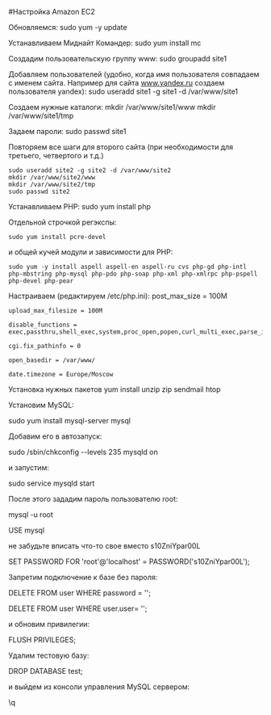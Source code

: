 #Настройка Amazon EC2

Обновляемся:
	sudo yum -y update

Устанавливаем Миднайт Командер:
	sudo yum install mc

Создадим пользовательскую группу www:
	sudo groupadd site1
    
Добавляем пользователей (удобно, когда имя пользователя совпадаем с именем сайта. Например для сайта www.yandex.ru создаем пользователя yandex):
	sudo useradd site1 -g site1 -d /var/www/site1
	
Создаем нужные каталоги:
	mkdir /var/www/site1/www
	mkdir /var/www/site1/tmp

Задаем пароли:
	sudo passwd site1

Повторяем все шаги для второго сайта (при необходимости для третьего, четвертого и т.д.)

	sudo useradd site2 -g site2 -d /var/www/site2
	mkdir /var/www/site2/www
	mkdir /var/www/site2/tmp
	sudo passwd site2
    
Устанавливаем PHP:
	sudo yum install php
    
Отдельной строчкой регэкспы:

	sudo yum install pcre-devel

и общей кучей модули и зависимости для PHP:

	sudo yum -y install aspell aspell-en aspell-ru cvs php-gd php-intl php-mbstring php-mysql php-pdo php-soap php-xml php-xmlrpc php-pspell php-devel php-pear
    
Настраиваем (редактируем /etc/php.ini):
    post_max_size = 100M
    
    upload_max_filesize = 100M
    
    disable_functions = exec,passthru,shell_exec,system,proc_open,popen,curl_multi_exec,parse_ini_file,show_source
    
    cgi.fix_pathinfo = 0
    
    open_basedir = /var/www/
    
    date.timezone = Europe/Moscow
    
Установка нужных пакетов
	yum install unzip zip sendmail htop
	
Установим MySQL:

sudo yum install mysql-server mysql

Добавим его в автозапуск:

sudo /sbin/chkconfig --levels 235 mysqld on

и запустим:

sudo service mysqld start


После этого зададим пароль пользователю root:

mysql -u root


USE mysql

не забудьте вписать что-то свое вместо s10ZniYpar00L

SET PASSWORD FOR 'root'@'localhost' = PASSWORD('s10ZniYpar00L');

Запретим подключение к базе без пароля:

DELETE FROM user WHERE password = '';


DELETE FROM user WHERE user.user= '';

и обновим привилегии:

FLUSH PRIVILEGES;

Удалим тестовую базу:

DROP DATABASE test;

и выйдем из консоли управления MySQL сервером:

\q	
